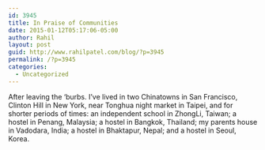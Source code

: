 ```yaml
---
id: 3945
title: In Praise of Communities
date: 2015-01-12T05:17:06-05:00
author: Rahil
layout: post
guid: http://www.rahilpatel.com/blog/?p=3945
permalink: /?p=3945
categories:
  - Uncategorized
---
```

After leaving the &#8216;burbs. I&#8217;ve lived in two Chinatowns in San Francisco, Clinton Hill in New York, near Tonghua night market in Taipei, and for shorter periods of times: an independent school in ZhongLi, Taiwan; a hostel in Penang, Malaysia; a hostel in Bangkok, Thailand; my parents house in Vadodara, India; a hostel in Bhaktapur, Nepal; and a hostel in Seoul, Korea.